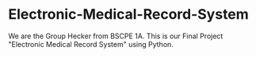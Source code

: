 # Electronic-Medical-Record-System
We are the Group Hecker from BSCPE 1A. This is our Final Project "Electronic Medical Record System" using Python.
